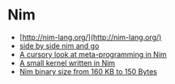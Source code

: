 Nim
===
* [http://nim-lang.org/](http://nim-lang.org/)
* [side by side nim and go](http://rosetta.alhur.es/compare/nimrod/go/#)
* [A cursory look at meta-programming in Nim](http://blog.ldlework.com/2015/05/01/a-cursory-look-at-meta-programming-in-nim/)
* [A small kernel written in Nim](https://github.com/dom96/nimkernel)
* [Nim binary size from 160 KB to 150 Bytes](http://hookrace.net/blog/nim-binary-size/)